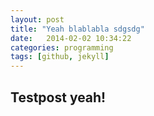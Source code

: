```yaml
---
layout: post
title: "Yeah blablabla sdgsdg"
date:   2014-02-02 10:34:22
categories: programming
tags: [github, jekyll]
---
```


## Testpost yeah!